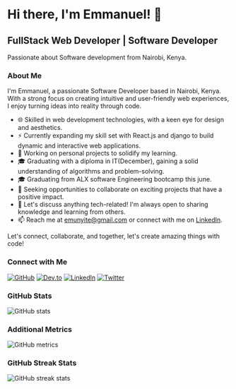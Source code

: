 # Hi there, I'm Emmanuel! 👋
## FullStack Web Developer | Software Developer
Passionate about Software development from Nairobi, Kenya.


### About Me
I'm Emmanuel, a passionate Software Developer based in Nairobi, Kenya. With a strong focus on creating intuitive and user-friendly web experiences, I enjoy turning ideas into reality through code.

- 🌐 Skilled in web development technologies, with a keen eye for design and aesthetics.
- ⚡️ Currently expanding my skill set with React.js and django to build dynamic and interactive web applications.
- 🔭 Working on personal projects to solidify my learning.
- 🎓 Graduating with a diploma in IT(December), gaining a solid understanding of algorithms and problem-solving.
- 🎓 Graduating from ALX software Engineering bootcamp this june.
- 👯 Seeking opportunities to collaborate on exciting projects that have a positive impact.
- 💬 Let's discuss anything tech-related! I'm always open to sharing knowledge and learning from others.
- 📫 Reach me at emunyite@gmail.com or connect with me on [LinkedIn](https://www.linkedin.com/in/munyite).

Let's connect, collaborate, and together, let's create amazing things with code!


### Connect with Me
[![GitHub](https://img.shields.io/badge/-GitHub-black?style=flat-square&logo=github)](https://github.com/munyite001)
[![Dev.to](https://img.shields.io/badge/-Dev.to-black?style=flat-square&logo=dev-dot-to)](https://dev.to/munyite001)
[![LinkedIn](https://img.shields.io/badge/-LinkedIn-black?style=flat-square&logo=linkedin)](https://www.linkedin.com/in/munyite)
[![Twitter](https://img.shields.io/badge/-Twitter-black?style=flat-square&logo=twitter)](https://twitter.com/emunyite)

### GitHub Stats
![GitHub stats](https://github-readme-stats.vercel.app/api?username=munyite001&show_icons=true)

### Additional Metrics
![GitHub metrics](https://metrics.lecoq.io/munyite001)

### GitHub Streak Stats
![GitHub streak stats](https://github-readme-streak-stats.herokuapp.com/?user=munyite001)
